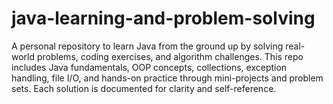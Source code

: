 # java-learning-and-problem-solving
A personal repository to learn Java from the ground up by solving real-world problems, coding exercises, and algorithm challenges. This repo includes Java fundamentals, OOP concepts, collections, exception handling, file I/O, and hands-on practice through mini-projects and problem sets. Each solution is documented for clarity and self-reference.
